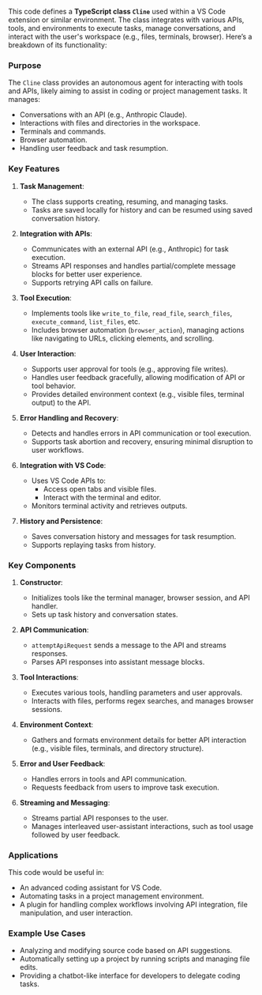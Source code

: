 This code defines a **TypeScript class `Cline`** used within a VS Code extension or similar environment. The class integrates with various APIs, tools, and environments to execute tasks, manage conversations, and interact with the user's workspace (e.g., files, terminals, browser). Here’s a breakdown of its functionality:

### **Purpose**
The `Cline` class provides an autonomous agent for interacting with tools and APIs, likely aiming to assist in coding or project management tasks. It manages:
- Conversations with an API (e.g., Anthropic Claude).
- Interactions with files and directories in the workspace.
- Terminals and commands.
- Browser automation.
- Handling user feedback and task resumption.

### **Key Features**
1. **Task Management**:
   - The class supports creating, resuming, and managing tasks.
   - Tasks are saved locally for history and can be resumed using saved conversation history.

2. **Integration with APIs**:
   - Communicates with an external API (e.g., Anthropic) for task execution.
   - Streams API responses and handles partial/complete message blocks for better user experience.
   - Supports retrying API calls on failure.

3. **Tool Execution**:
   - Implements tools like `write_to_file`, `read_file`, `search_files`, `execute_command`, `list_files`, etc.
   - Includes browser automation (`browser_action`), managing actions like navigating to URLs, clicking elements, and scrolling.

4. **User Interaction**:
   - Supports user approval for tools (e.g., approving file writes).
   - Handles user feedback gracefully, allowing modification of API or tool behavior.
   - Provides detailed environment context (e.g., visible files, terminal output) to the API.

5. **Error Handling and Recovery**:
   - Detects and handles errors in API communication or tool execution.
   - Supports task abortion and recovery, ensuring minimal disruption to user workflows.

6. **Integration with VS Code**:
   - Uses VS Code APIs to:
     - Access open tabs and visible files.
     - Interact with the terminal and editor.
   - Monitors terminal activity and retrieves outputs.

7. **History and Persistence**:
   - Saves conversation history and messages for task resumption.
   - Supports replaying tasks from history.

### **Key Components**
1. **Constructor**:
   - Initializes tools like the terminal manager, browser session, and API handler.
   - Sets up task history and conversation states.

2. **API Communication**:
   - `attemptApiRequest` sends a message to the API and streams responses.
   - Parses API responses into assistant message blocks.

3. **Tool Interactions**:
   - Executes various tools, handling parameters and user approvals.
   - Interacts with files, performs regex searches, and manages browser sessions.

4. **Environment Context**:
   - Gathers and formats environment details for better API interaction (e.g., visible files, terminals, and directory structure).

5. **Error and User Feedback**:
   - Handles errors in tools and API communication.
   - Requests feedback from users to improve task execution.

6. **Streaming and Messaging**:
   - Streams partial API responses to the user.
   - Manages interleaved user-assistant interactions, such as tool usage followed by user feedback.

### **Applications**
This code would be useful in:
- An advanced coding assistant for VS Code.
- Automating tasks in a project management environment.
- A plugin for handling complex workflows involving API integration, file manipulation, and user interaction.

### **Example Use Cases**
- Analyzing and modifying source code based on API suggestions.
- Automatically setting up a project by running scripts and managing file edits.
- Providing a chatbot-like interface for developers to delegate coding tasks.
